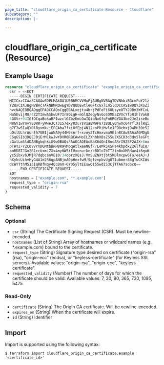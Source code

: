 ```yaml
---
page_title: "cloudflare_origin_ca_certificate Resource - Cloudflare"
subcategory: ""
description: |-
  
---
```


# cloudflare_origin_ca_certificate (Resource)



## Example Usage

```terraform
resource "cloudflare_origin_ca_certificate" "example_origin_ca_certificate" {
  csr = <<EOT
  -----BEGIN CERTIFICATE REQUEST-----
  MIICxzCCAa8CAQAwSDELMAkGA1UEBhMCVVMxFjAUBgNVBAgTDVNhbiBGcmFuY2lz
  Y28xCzAJBgNVBAcTAkNBMRQwEgYDVQQDEwtleGFtcGxlLm5ldDCCASIwDQYJKoZI
  hvcNAQEBBQADggEPADCCAQoCggEBALxejtu4b+jPdFeFi6OUsye8TYJQBm3WfCvL
  Hu5EvijMO/4Z2TImwASbwUF7Ir8OLgH+mGlQZeqyNvGoSOMEaZVXcYfpR1hlVak8
  4GGVr+04IGfOCqaBokaBFIwzclGZbzKmLGwIQioNxGfqFm6RGYGA3be2Je2iseBc
  N8GV1wYmvYE0RR+yWweJCTJ157exyRzu7sVxaEW9F87zBQLyOnwXc64rflXslRqi
  g7F7w5IaQYOl8yvmk/jEPCAha7fkiUfEpj4N12+oPRiMvleJF98chxjD4MH39c5I
  uOslULhrWunfh7GB1jwWNA9y44H0snrf+xvoy2TcHmxvma9Eln8CAwEAAaA6MDgG
  CSqGSIb3DQEJDjErMCkwJwYDVR0RBCAwHoILZXhhbXBsZS5uZXSCD3d3dy5leGFt
  cGxlLm5ldDANBgkqhkiG9w0BAQsFAAOCAQEAcBaX6dOnI8ncARrI9ZSF2AJX+8mx
  pTHY2+Y2C0VvrVDGMtbBRH8R9yMbqWtlxeeNGf//LeMkSKSFa4kbpdx226lfui8/
  auRDBTJGx2R1ccUxmLZXx4my0W5iIMxunu+kez+BDlu7bTT2io0uXMRHue4i6quH
  yc5ibxvbJMjR7dqbcanVE10/34oprzXQsJ/VmSuZNXtjbtSKDlmcpw6To/eeAJ+J
  hXykcUihvHyG4A1m2R6qpANBjnA0pHexfwM/SgfzvpbvUg0T1ubmer8BgTwCKIWs
  dcWYTthM51JIqRBfNqy4QcBnX+GY05yltEEswQI55wdiS3CjTTA67sdbcQ==
  -----END CERTIFICATE REQUEST-----
  EOT
  hostnames = ["example.com", "*.example.com"]
  request_type = "origin-rsa"
  requested_validity = 7
}
```

<!-- schema generated by tfplugindocs -->
## Schema

### Optional

- `csr` (String) The Certificate Signing Request (CSR). Must be newline-encoded.
- `hostnames` (List of String) Array of hostnames or wildcard names (e.g., *.example.com) bound to the certificate.
- `request_type` (String) Signature type desired on certificate ("origin-rsa" (rsa), "origin-ecc" (ecdsa), or "keyless-certificate" (for Keyless SSL servers).
Available values: "origin-rsa", "origin-ecc", "keyless-certificate".
- `requested_validity` (Number) The number of days for which the certificate should be valid.
Available values: 7, 30, 90, 365, 730, 1095, 5475.

### Read-Only

- `certificate` (String) The Origin CA certificate. Will be newline-encoded.
- `expires_on` (String) When the certificate will expire.
- `id` (String) Identifier

## Import

Import is supported using the following syntax:

```shell
$ terraform import cloudflare_origin_ca_certificate.example '<certificate_id>'
```
